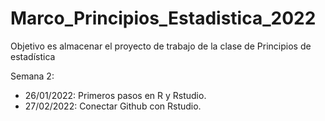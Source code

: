 # Marco_Principios_Estadistica_2022
Objetivo es almacenar el proyecto de trabajo de la clase de Principios de estadística

Semana 2: 
+ 26/01/2022: Primeros pasos en R y Rstudio.
+ 27/02/2022: Conectar Github con Rstudio.
